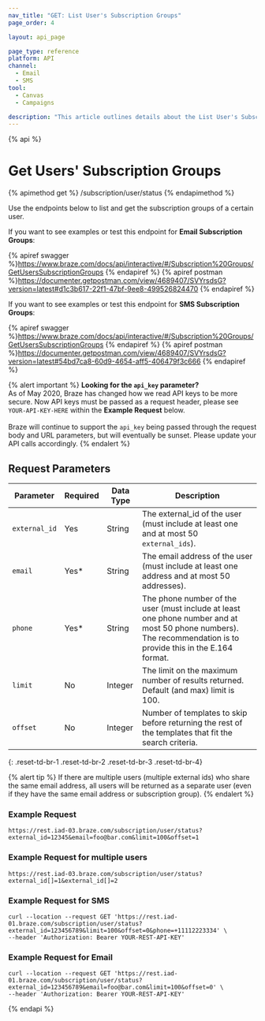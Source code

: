 ```yaml
---
nav_title: "GET: List User's Subscription Groups"
page_order: 4

layout: api_page

page_type: reference
platform: API
channel:
  - Email
  - SMS
tool:
  - Canvas
  - Campaigns

description: "This article outlines details about the List User's Subscription Groups Braze endpoint."
---
```

{% api %}
# Get Users' Subscription Groups
{% apimethod get %}
/subscription/user/status
{% endapimethod %}

Use the endpoints below to list and get the subscription groups of a certain user.

If you want to see examples or test this endpoint for __Email Subscription Groups__:

{% apiref swagger %}https://www.braze.com/docs/api/interactive/#/Subscription%20Groups/GetUsersSubscriptionGroups {% endapiref %}
{% apiref postman %}https://documenter.getpostman.com/view/4689407/SVYrsdsG?version=latest#d1c3b617-22f1-47bf-9ee8-499526824470 {% endapiref %}

If you want to see examples or test this endpoint for __SMS Subscription Groups__:

{% apiref swagger %}https://www.braze.com/docs/api/interactive/#/Subscription%20Groups/GetUsersSubscriptionGroups {% endapiref %}
{% apiref postman %}https://documenter.getpostman.com/view/4689407/SVYrsdsG?version=latest#54bd7ca8-60d9-4654-aff5-406479f3c666 {% endapiref %}

{% alert important %}
__Looking for the `api_key` parameter?__<br>As of May 2020, Braze has changed how we read API keys to be more secure. Now API keys must be passed as a request header, please see `YOUR-API-KEY-HERE` within the __Example Request__ below.<br><br>Braze will continue to support the `api_key` being passed through the request body and URL parameters, but will eventually be sunset. Please update your API calls accordingly.
{% endalert %}


## Request Parameters

| Parameter | Required | Data Type | Description |
|---|---|---|---|
| `external_id`  | Yes | String | The external_id of the user (must include at least one and at most 50 `external_ids`). |
| `email`  |  Yes* | String | The email address of the user (must include at least one address and at most 50 addresses). |
| `phone` | Yes* | String | The phone number of the user (must include at least one phone number and at most 50 phone numbers). The recommendation is to provide this in the E.164 format. |
| `limit` | No | Integer | The limit on the maximum number of results returned. Default (and max) limit is 100. |
| `offset`  |  No | Integer | Number of templates to skip before returning the rest of the templates that fit the search criteria. |
{: .reset-td-br-1 .reset-td-br-2 .reset-td-br-3  .reset-td-br-4}

{% alert tip %}
If there are multiple users (multiple external ids) who share the same email address, all users will be returned as a separate user (even if they have the same email address or subscription group).
{% endalert %}

### Example Request
`https://rest.iad-03.braze.com/subscription/user/status?external_id=12345&email=foo@bar.com&limit=100&offset=1`

### Example Request for multiple users
`https://rest.iad-03.braze.com/subscription/user/status?external_id[]=1&external_id[]=2`

### Example Request for SMS
```
curl --location --request GET 'https://rest.iad-01.braze.com/subscription/user/status?external_id=123456789&limit=100&offset=0&phone=+11112223334' \
--header 'Authorization: Bearer YOUR-REST-API-KEY'
```

### Example Request for Email
```
curl --location --request GET 'https://rest.iad-01.braze.com/subscription/user/status?external_id=123456789&email=foo@bar.com&limit=100&offset=0' \
--header 'Authorization: Bearer YOUR-REST-API-KEY'
```

{% endapi %}
